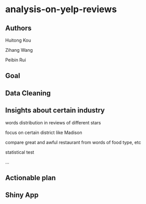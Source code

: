 # analysis-on-yelp-reviews

## Authors

Huitong Kou

Zihang Wang

Peibin Rui

## Goal

## Data Cleaning

## Insights about certain industry

words distribution in reviews of different stars

focus on certain district like Madison

compare great and awful restaurant from words of food type,  etc

statistical test

...

## Actionable plan

## Shiny App











